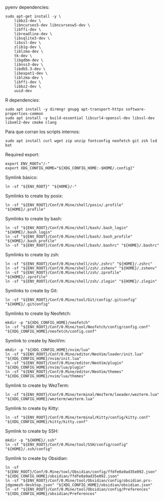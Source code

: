 pyenv dependencies:
```shell
sudo apt-get install -y \
    libbz2-dev \
    libncurses5-dev libncursesw5-dev \
    libffi-dev \
    libreadline-dev \
    libsqlite3-dev \
    libssl-dev \
    zlib1g-dev \
    liblzma-dev \
    tk-dev \
    libgdbm-dev \
    libnss3-dev \
    libdb5.3-dev \
    libexpat1-dev \
    liblzma-dev \
    libffi-dev \
    libbz2-dev \
    uuid-dev
```

R dependencies:
```shell
sudo apt install -y dirmngr gnupg apt-transport-https software-properties-common
sudo apt install -y build-essential libcurl4-openssl-dev libssl-dev libxml2-dev cmake clang
```

Para que corran los scripts internos:
```shell
sudo apt install curl wget zip unzip fontconfig neofetch git zsh lsd bat
```

Required export:
```shell
export ENV_ROOT="/-"
export XDG_CONFIG_HOME="${XDG_CONFIG_HOME:-$HOME/.config}"
```

Symlink básico:
```shell
ln -sf "${ENV_ROOT}" "${HOME}/-"
```

Symlinks to create by posix:
```shell
ln -sf "${ENV_ROOT}/Conf/0.Mine/shell/posix/.profile" "${HOME}/.profile"
```

Symlinks to create by bash:
```shell
ln -sf "${ENV_ROOT}/Conf/0.Mine/shell/bash/.bash_login" "${HOME}/.bash_login"
ln -sf "${ENV_ROOT}/Conf/0.Mine/shell/bash/.bash_profile" "${HOME}/.bash_profile"
ln -sf "${ENV_ROOT}/Conf/0.Mine/shell/bash/.bashrc" "${HOME}/.bashrc"
```


Symlinks to create by zsh:
```shell
ln -sf "${ENV_ROOT}/Conf/0.Mine/shell/zsh/.zshrc" "${HOME}/.zshrc"
ln -sf "${ENV_ROOT}/Conf/0.Mine/shell/zsh/.zshenv" "${HOME}/.zshenv"
ln -sf "${ENV_ROOT}/Conf/0.Mine/shell/zsh/.zprofile" "${HOME}/.zprofile"
ln -sf "${ENV_ROOT}/Conf/0.Mine/shell/zsh/.zlogin" "${HOME}/.zlogin"
```

Symlinks to create by Git:
```shell
ln -sf "${ENV_ROOT}/Conf/0.Mine/tool/Git/config/.gitconfig" "${HOME}/.gitconfig"
```

Symlinks to create by Neofetch:
```shell
mkdir -p "${XDG_CONFIG_HOME}/neofetch"
ln -sf "${ENV_ROOT}/Conf/0.Mine/tool/Neofetch/config/config.conf" "${XDG_CONFIG_HOME}/neofetch/config.conf"
```

Symlink to create by NeoVim:
```shell
mkdir -p "${XDG_CONFIG_HOME}/nvim/lua"
ln -sf "${ENV_ROOT}/Conf/0.Mine/editor/NeoVim/loader/init.lua" "${XDG_CONFIG_HOME}/nvim/init.lua"
ln -sf "${ENV_ROOT}/Conf/0.Mine/editor/NeoVim/plugin" "${XDG_CONFIG_HOME}/nvim/lua/plugin"
ln -sf "${ENV_ROOT}/Conf/0.Mine/editor/NeoVim/themes" "${XDG_CONFIG_HOME}/nvim/lua/themes"
```

Symlink to create by WezTerm:
```shell
ln -sf "${ENV_ROOT}/Conf/0.Mine/terminal/WezTerm/loeader/wezterm.lua" "${XDG_CONFIG_HOME}/wezterm/wezterm.lua"
```

Symlink to create by Kitty:
```shell
ln -sf "${ENV_ROOT}/Conf/0.Mine/terminal/Kitty/config/kitty.conf" "${XDG_CONFIG_HOME}/kitty/kitty.conf"
```

Symlink to create by SSH:
```shell
mkdir -p "${HOME}/.ssh"
ln -sf "${ENV_ROOT}/Conf/0.Mine/tool/SSH/config/config" "${HOME}/.ssh/config"
```

Symlink to create by Obsidian:
```shell
ln -sf "${ENV_ROOT}/Conf/0.Mine/tool/Obsidian/config/ffdfe0a9ad35e092.json" "${XDG_CONFIG_HOME}/obsidian/ffdfe0a9ad35e092.json"
ln -sf "${ENV_ROOT}/Conf/0.Mine/tool/Obsidian/config/obsidian.prs-jdgomezh-desktop.json" "${XDG_CONFIG_HOME}/obsidian/obsidian.json"
ln -sf "${ENV_ROOT}/Conf/0.Mine/tool/Obsidian/config/Preferences" "${XDG_CONFIG_HOME}/obsidian/Preferences"
```
